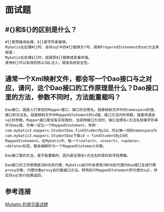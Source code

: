 # 面试题


## #{}和${}的区别是什么？

```
#{}是预编译处理，${}是字符串替换。
Mybatis在处理#{}时，会将sql中的#{}替换为?号，调用PreparedStatement的set方法来赋值；
Mybatis在处理${}时，就是把${}替换成变量的值。
使用#{}可以有效的防止SQL注入，提高系统安全性。
```

## 通常一个Xml映射文件，都会写一个Dao接口与之对应，请问，这个Dao接口的工作原理是什么？Dao接口里的方法，参数不同时，方法能重载吗？

```
Dao接口，就是人们常说的Mapper接口，接口的全限名，就是映射文件中的namespace的值，接口的方法名，就是映射文件中MappedStatement的id值，接口方法内的参数，就是传递给sql的参数。Mapper接口是没有实现类的，当调用接口方法时，接口全限名+方法名拼接字符串作为key值，可唯一定位一个MappedStatement，举例：com.mybatis3.mappers.StudentDao.findStudentById，可以唯一找到namespace为com.mybatis3.mappers.StudentDao下面id = findStudentById的MappedStatement。在Mybatis中，每一个<select>、<insert>、<update>、<delete>标签，都会被解析为一个MappedStatement对象。

Dao接口里的方法，是不能重载的，因为是全限名+方法名的保存和寻找策略。

Dao接口的工作原理是JDK动态代理，Mybatis运行时会使用JDK动态代理为Dao接口生成代理proxy对象，代理对象proxy会拦截接口方法，转而执行MappedStatement所代表的sql，然后将sql执行结果返回。
```

## 参考连接

[Mybatis 的常见面试题](https://blog.csdn.net/eaphyy/article/details/71190441)
